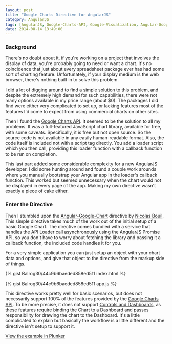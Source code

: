 ```yaml
---
layout: post
title: "Google Charts Directive for AngularJS"
category: AngularJS
tags: [AngularJS, Google-Charts-API, Google-Visualization, Angular-Google-Chart]
date: 2014-08-14 13:49:00
---
```


### Background

There's no doubt about it, if you're working on a project that involves
the display of data, you're probably going to need or want a chart.  It's no
coincidence that just about every spreadsheet package ever has had some sort of
charting feature.  Unfortunately, if your display medium is the web browser,
there's nothing built in to solve this problem.

I did a lot of digging around to find a simple solution to this problem, and
despite the extremely high demand for such capabilities, there were not many
options available in my price range (about $0).  The packages I did find were
either very complicated to set up, or lacking features most of the features I'd
come to expect from using commercial charts on other sites.

Then I found the [Google Charts API][1].  It seemed to be the solution to all my
problems.  It was a full-featured JavaScript chart library, available for free,
with some caveats.  Specifically, it is free but not open source.  So the source
code is not available in any easily human-readable format.  Also, the code
itself is included not with a script tag directly.  You add a loader script
which you then call, providing this loader function with a callback function to
be run on completion.

This last part added some considerable complexity for a new AngularJS developer.
I did some hunting around and found a couple work arounds where you manually
bootstrap your Angular app in the loader's callback function.  This worked but
seemed unnecessary when the chart would not be displayed in every page of the
app.  Making my own directive wasn't exactly a piece of cake either.

### Enter the Directive

Then I stumbled upon the [Angular-Google-Chart][2] directive by
[Nicolas Bouil][3].  This simple directive takes much of the work out of the
initial setup of a basic Google Chart.  The directive comes bundled with a
service that handles the API Loader call asynchronously using the AngularJS
Promise API, so you don't have to worry about fetching the library and passing
it a callback function, the included code handles it for you.

For a very simple application you can just setup an object with your chart data
and options, and give that object to the directive from the markup side of
things.

{% gist Balrog30/44c9b6baeded858ed511 index.html %}

{% gist Balrog30/44c9b6baeded858ed511 app.js %}

This directive works pretty well for basic scenarios, but does not necessarily
support 100% of the features provided by the [Google Charts API][1].  To be more
precise, it does not support [Controls and Dashboards][4], as these
features require binding the Chart to a Dashboard and passes responsibility for
drawing the chart to the Dashboard.  It's a little complicated to explain but
basically the workflow is a little different and the directive isn't setup to
support it.

[View the example in Plunker][5]

[1]: https://developers.google.com/chart/
[2]: https://github.com/bouil/angular-google-chart/
[3]: https://github.com/bouil/
[4]: https://developers.google.com/chart/interactive/docs/gallery/controls
[5]: http://embed.plnkr.co/x9ttq50KYzuFSULNIX2L/preview
